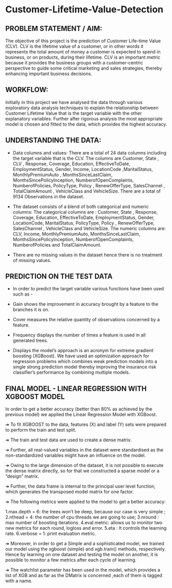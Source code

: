 # Customer-Lifetime-Value-Detection

## PROBLEM STATEMENT / AIM:
The objective of this project is the prediction of Customer Life-time Value (CLV). CLV is the lifetime value of a customer, or in other words it represents the total amount of money a customer is expected to spend in business, or on products, during their lifetime. CLV is an important metric because it provides the business groups with a customer-centric perspective to guide some critical marketing and sales strategies, thereby enhancing important business decisions.

## WORKFLOW:
Initially in this project we have analysed the data through various exploratory data analysis techniques to explain the relationship between Customer Lifetime Value that is the target variable with the other explanatory variables. Further after rigorous analysis the most appropriate model is chosen and fitted to the data, which provides the highest accuracy.

## UNDERSTANDING THE DATA:

* Data columns and values: There are a total of 24 data columns including the target variable that is the CLV. The columns are Customer, State , CLV , Response, Coverage, Education, EffectiveToDate, EmploymentStatus, Gender, Income, LocationCode ,MaritalStatus, MonthlyPremiumAuto , MonthsSinceLastClaim, MonthsSincePolicyInception, NumberofOpenComplaints, NumberofPolicies, PolicyType, Policy , RenewOfferType, SalesChannel , TotalClaimAmount , VehicleClass and VehicleSize. There are a total of 9134 Observations in the dataset.

* The dataset consists of a blend of both categorical and numeric columns: The categorical columns are : Customer, State , Response, Coverage, Education, EffectiveToDate, EmploymentStatus, Gender, LocationCode, MaritalStatus, PolicyType, Policy , RenewOfferType, SalesChannel , VehicleClass and VehicleSize. The numeric columns are: CLV, Income, MonthlyPremiumAuto, MonthsSinceLastClaim, MonthsSincePolicyInception, NumberofOpenComplaints, NumberofPolicies and TotalClaimAmount.

* There are no missing values in the dataset hence there is no treatment of missing values.

## PREDICTION ON THE TEST DATA
* In order to predict the target variable various functions have been used such as -

* Gain shows the improvement in accuracy brought by a feature to the branches it is on.

* Cover measures the relative quantity of observations concerned by a feature.

* Frequency displays the number of times a feature is used in all generated trees.

* Displays the model’s approach is an acronym for extreme gradient boosting (XGBoost). We have used an optimization approach for regression problems which combines weak prediction models into a single strong prediction model thereby improving the insurance risk classifier’s performance by combining multiple models.


## FINAL MODEL - LINEAR REGRESSION WITH XGBOOST MODEL
In order to get a better accuracy (better than 80% as achieved by the previous model) we applied the Linear Regression Model with XGBoost.

➔ To fit XGBOOST to the data, features (X) and label (Y) sets were prepared to perform the train and test split.

➔ The train and test data are used to create a dense matrix.

➔ Further, all real-valued variables in the dataset were standardised as the non-standardized variables might have an influence on the model.

➔ Owing to the large dimension of the dataset, it is not possible to execute the dense matrix directly, so for that we constructed a sparse model or a “design” matrix.

➔ Further, the data frame is internal to the principal user level function, which generates the transposed model matrix for one factor.

➔ The following metrics were applied to the model to get a better accuracy:

1.max.depth = 6: the trees won’t be deep, because our case is very simple ; 2.nthead = 4: the number of cpu threads we are going to use; 3.nround : max number of boosting iterations. 4.eval.metric: allows us to monitor two new metrics for each round, logloss and error. 5.eta : It controls the learning rate. 6.verbose = 1: print evaluation metric.

➔ Moreover, in order to get a Simple and a sophisticated model, we trained our model using the xgboost (simple) and xgb.train() methods, respectively. Hence by learning on one dataset and testing the model on another, it is possible to monitor a few metrics after each cycle of learning.

➔ The watchlist parameter has been used in the model, which provides a list of XGB and as far as the DMatrix is concerned ,each of them is tagged with a name.

